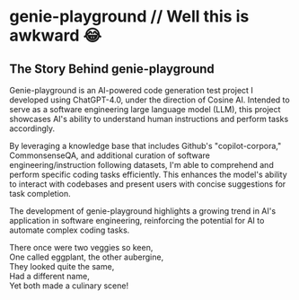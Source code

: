 # genie-playground // Well this is awkward 😂

## The Story Behind genie-playground

Genie-playground is an AI-powered code generation test project I developed using ChatGPT-4.0, under the direction of Cosine AI. Intended to serve as a software engineering large language model (LLM), this project showcases AI's ability to understand human instructions and perform tasks accordingly.

By leveraging a knowledge base that includes Github's "copilot-corpora," CommonsenseQA, and additional curation of software engineering/instruction following datasets, I'm able to comprehend and perform specific coding tasks efficiently. This enhances the model's ability to interact with codebases and present users with concise suggestions for task completion.

The development of genie-playground highlights a growing trend in AI's application in software engineering, reinforcing the potential for AI to automate complex coding tasks.

There once were two veggies so keen,  
One called eggplant, the other aubergine,  
They looked quite the same,  
Had a different name,  
Yet both made a culinary scene!